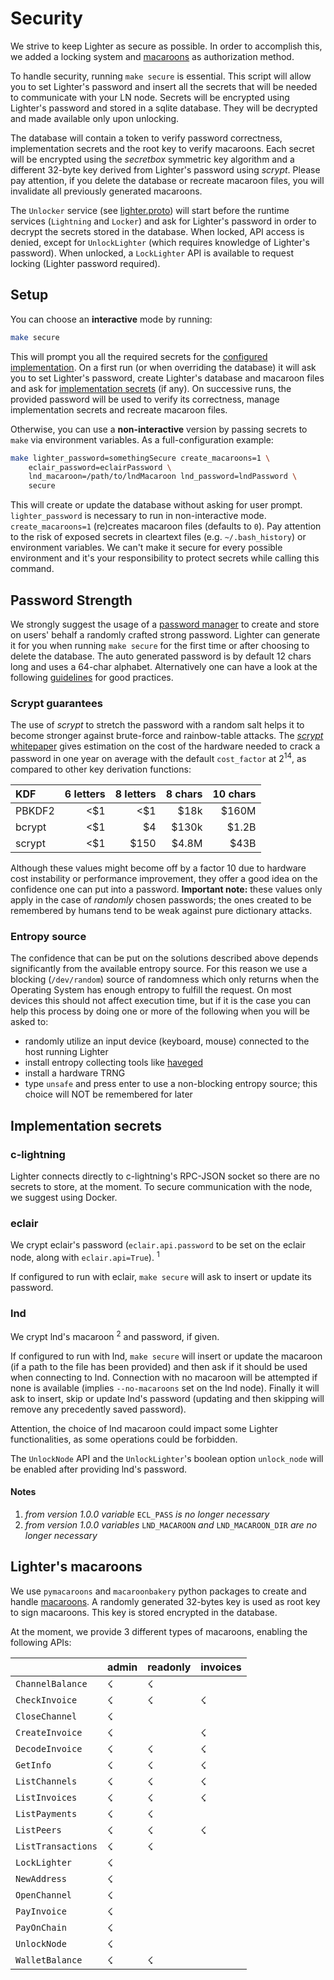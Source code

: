 # Security

We strive to keep Lighter as secure as possible.
In order to accomplish this, we added a locking system and
[macaroons](/doc/security.md#lighters-macaroons)
as authorization method.

To handle security, running `make secure` is essential.
This script will allow you to set Lighter's password and insert
all the secrets that will be needed to communicate with your LN node.
Secrets will be encrypted using Lighter's password and
stored in a sqlite database.
They will be decrypted and made available only upon unlocking.

The database will contain a token to verify password correctness,
implementation secrets and the root key to verify macaroons.
Each secret will be encrypted using the _secretbox_ symmetric key algorithm and
a different 32-byte key derived from Lighter's password using _scrypt_.
Please pay attention, if you delete the database or recreate macaroon files,
you will invalidate all previously generated macaroons.

The `Unlocker` service (see [lighter.proto](/lighter/lighter.proto)) will
start before the runtime services (`Lightning` and `Locker`)
and ask for Lighter's password in order to decrypt the secrets stored in the
database.
When locked, API access is denied, except for `UnlockLighter` (which requires
knowledge of Lighter's password).
When unlocked, a `LockLighter` API is available to request locking
(Lighter password required).

## Setup

You can choose an **interactive** mode by running:
```bash
make secure
```
This will prompt you all the required secrets for the
[configured implementation](/doc/configuring.md#lighter-settings).
On a first run (or when overriding the database) it will ask you to set
Lighter's password, create Lighter's database and macaroon files
and ask for [implementation secrets](#implementation-secrets) (if any).
On successive runs, the provided password will be used to verify its
correctness, manage implementation secrets and recreate macaroon files.

Otherwise, you can use a **non-interactive** version by passing
secrets to `make` via environment variables. As a full-configuration example:
```bash
make lighter_password=somethingSecure create_macaroons=1 \
    eclair_password=eclairPassword \
    lnd_macaroon=/path/to/lndMacaroon lnd_password=lndPassword \
    secure
```
This will create or update the database without asking for user prompt.
`lighter_password` is necessary to run in non-interactive mode.
`create_macaroons=1` (re)creates macaroon files (defaults to `0`).
Pay attention to the risk of exposed secrets in cleartext files
(e.g. `~/.bash_history`) or environment variables.
We can't make it secure for every possible environment and it's your
responsibility to protect secrets while calling this command.

## Password Strength

We strongly suggest the usage of a
[password manager](https://en.wikipedia.org/wiki/List_of_password_managers)
to create and store on users' behalf a randomly crafted strong password.
Lighter can generate it for you when running `make secure` for the first
time or after choosing to delete the database.
The auto generated password is by default 12 chars long and uses a 64-char
alphabet.
Alternatively one can have a look at the following
[guidelines](https://en.wikipedia.org/wiki/Password_strength#Guidelines_for_strong_passwords)
for good practices.

### Scrypt guarantees

The use of _scrypt_ to stretch the password with a random salt helps it to
become stronger against brute-force and rainbow-table attacks. The
[_scrypt_ whitepaper](http://www.tarsnap.com/scrypt/scrypt.pdf)
gives estimation on the cost of the hardware needed to crack a password in one
year on average with the default `cost_factor` at 2<sup>14</sup>, as compared
to other key derivation functions:

|KDF   |6 letters|8 letters|8 chars|10 chars|
|:-----|--------:|--------:|------:|-------:|
|PBKDF2|<$1      |<$1      |$18k   |$160M   |
|bcrypt|<$1      |$4       |$130k  |$1.2B   |
|scrypt|<$1      |$150     |$4.8M  |$43B    |

Although these values might become off by a factor 10 due to hardware cost
instability or performance improvement, they offer a good idea on the confidence
one can put into a password.
__Important note:__ these values only apply in the case of _randomly_ chosen
passwords; the ones created to be remembered by humans tend to be weak against
pure dictionary attacks.

### Entropy source

The confidence that can be put on the solutions described above depends
significantly from the available entropy source. For this reason we use a
blocking (`/dev/random`) source of randomness which only returns when the
Operating System has enough entropy to fulfill the request.
On most devices this should not affect execution time, but if it is the case
you can help this process by doing one or more of the following when you will
be asked to:
* randomly utilize an input device (keyboard, mouse) connected to the host
running Lighter
* install entropy collecting tools like
[haveged](https://linux.die.net/man/8/haveged)
* install a hardware TRNG
* type `unsafe` and press enter to use a non-blocking entropy source; this
choice will NOT be remembered for later

## Implementation secrets

### c-lightning

Lighter connects directly to c-lightning's RPC-JSON socket so there are no
secrets to store, at the moment.
To secure communication with the node, we suggest using Docker.

### eclair

We crypt eclair's password (`eclair.api.password` to be set on the eclair node,
along with `eclair.api=True`). <sup>1</sup>

If configured to run with eclair, `make secure` will ask to insert or
update its password.

### lnd

We crypt lnd's macaroon <sup>2</sup> and password, if given.

If configured to run with lnd, `make secure` will insert or update the macaroon
(if a path to the file has been provided) and then ask if it should be used when
connecting to lnd. Connection with no macaroon will be attempted if none is
available (implies `--no-macaroons` set on the lnd node).
Finally it will ask to insert, skip or update lnd's password
(updating and then skipping will remove any precedently saved password).

Attention, the choice of lnd macaroon could impact some Lighter functionalities,
as some operations could be forbidden.

The `UnlockNode` API and the `UnlockLighter`'s boolean option `unlock_node`
will be enabled after providing lnd's password.

#### Notes

1. _from version 1.0.0 variable_ `ECL_PASS` _is no longer necessary_
2. _from version 1.0.0 variables_ `LND_MACAROON` _and_ `LND_MACAROON_DIR` _are no longer
   necessary_


## Lighter's macaroons

We use `pymacaroons` and `macaroonbakery` python packages to create and handle
[macaroons](https://ai.google/research/pubs/pub41892).
A randomly generated 32-bytes key is used as root key to sign macaroons.
This key is stored encrypted in the database.

At the moment, we provide 3 different types of macaroons, enabling the following APIs:

|                    | **admin** | **readonly** | **invoices** |
| ------------------ | --------- | ------------ | ------------ |
| `ChannelBalance`   |     ☇     |       ☇      |              |
| `CheckInvoice`     |     ☇     |       ☇      |       ☇      |
| `CloseChannel`     |     ☇     |              |              |
| `CreateInvoice`    |     ☇     |              |       ☇      |
| `DecodeInvoice`    |     ☇     |       ☇      |       ☇      |
| `GetInfo`          |     ☇     |       ☇      |       ☇      |
| `ListChannels`     |     ☇     |       ☇      |       ☇      |
| `ListInvoices`     |     ☇     |       ☇      |       ☇      |
| `ListPayments`     |     ☇     |       ☇      |              |
| `ListPeers`        |     ☇     |       ☇      |       ☇      |
| `ListTransactions` |     ☇     |       ☇      |              |
| `LockLighter`      |     ☇     |              |              |
| `NewAddress`       |     ☇     |              |              |
| `OpenChannel`      |     ☇     |              |              |
| `PayInvoice`       |     ☇     |              |              |
| `PayOnChain`       |     ☇     |              |              |
| `UnlockNode`       |     ☇     |              |              |
| `WalletBalance`    |     ☇     |       ☇      |              |
